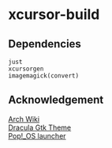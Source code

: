 # xcursor-build

## Dependencies
```
just 
xcursorgen
imagemagick(convert)
```

## Acknowledgement
[Arch Wiki](https://wiki.archlinux.org/title/Cursor_themes)<br>
[Dracula Gtk Theme](https://github.com/dracula/gtk/tree/master)<br>
[Pop!_OS launcher](https://github.com/pop-os/launcher)<br>